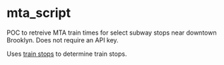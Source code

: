 # mta_script

POC to retreive MTA train times for select subway stops near downtown Brooklyn. Does not require an API key.

Uses [train stops](https://github.com/redSlug/weather-reporter/blob/master/server/client/train_data/stops.txt) to determine train stops.
